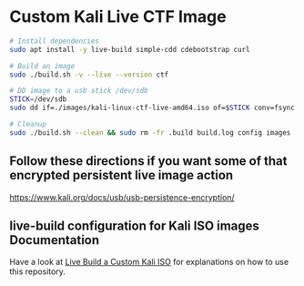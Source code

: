 # Custom Kali Live CTF Image
```bash
# Install dependencies
sudo apt install -y live-build simple-cdd cdebootstrap curl

# Build an image
sudo ./build.sh -v --live --version ctf

# DD image to a usb stick /dev/sdb
STICK=/dev/sdb
sudo dd if=./images/kali-linux-ctf-live-amd64.iso of=$STICK conv=fsync bs=4M status=progress

# Cleanup
sudo ./build.sh --clean && sudo rm -fr .build build.log config images
```
## Follow these directions if you want some of that encrypted persistent live image action
https://www.kali.org/docs/usb/usb-persistence-encryption/

## live-build configuration for Kali ISO images Documentation

Have a look at [Live Build a Custom Kali ISO](https://www.kali.org/docs/development/live-build-a-custom-kali-iso/) for explanations on how to use this repository.
